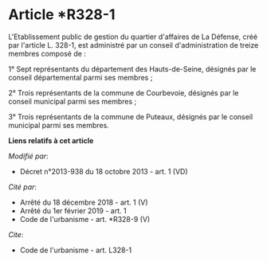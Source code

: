 # Article *R328-1

L'Etablissement public de gestion du quartier d'affaires de La Défense, créé par l'article L. 328-1, est administré par un
conseil d'administration de treize membres composé de : 

1° Sept représentants du département des Hauts-de-Seine, désignés par le conseil départemental parmi ses membres ; 

2° Trois représentants de la commune de Courbevoie, désignés par le conseil municipal parmi ses membres ; 

3° Trois représentants de la commune de Puteaux, désignés par le conseil municipal parmi ses membres.

**Liens relatifs à cet article**

_Modifié par_:

  - Décret n°2013-938 du 18 octobre 2013 - art. 1 (VD)

_Cité par_:

  - Arrêté du 18 décembre 2018 - art. 1 (V)
  - Arrêté du 1er février 2019 - art. 1
  - Code de l'urbanisme - art. *R328-9 (V)

_Cite_:

  - Code de l'urbanisme - art. L328-1
